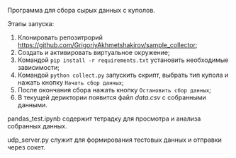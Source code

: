 Программа для сбора сырых данных с куполов.

Этапы запуска:
1. Клонировать репозитрорий https://github.com/GrigoriyAkhmetshakirov/sample_collector;
2. Создать и активировать виртуальное окружение;
3. Командой `pip install -r requirements.txt` установить необходимые зависимости;
4. Командой `python collect.py` запускить скрипт, выбрать тип купола и нажать кнопку `Начать сбор данных`;
5. После окончания сбора нажать кнопку `Остановить сбор данных`;
6. В текущей дериктории появится файл *data.csv* с собранными данными.

pandas_test.ipynb содержит тетрадку для просмотра и анализа собранных данных.

udp_server.py служит для формирования тестовых данных и отправки через сокет.